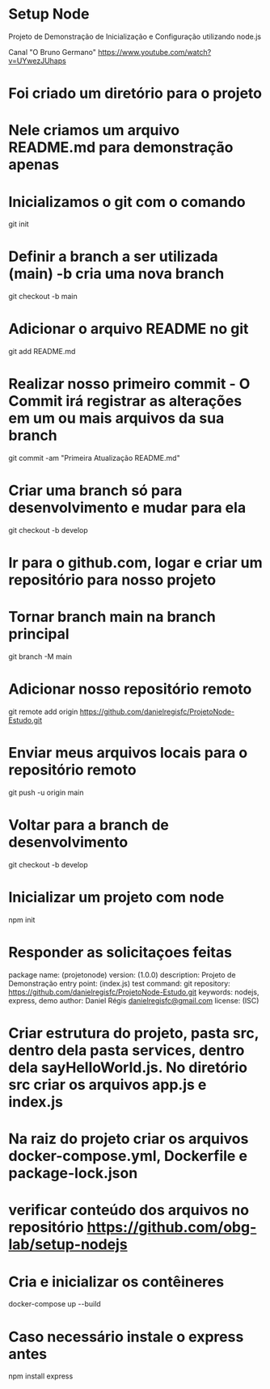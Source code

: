 # Setup Node

Projeto de Demonstração de Inicialização e Configuração utilizando node.js

Canal "O Bruno Germano"
https://www.youtube.com/watch?v=UYwezJUhaps

# Foi criado um diretório para o projeto
# Nele criamos um arquivo README.md para demonstração apenas
# Inicializamos o git com o comando
git init

# Definir a branch a ser utilizada (main) -b cria uma nova branch

git checkout -b main

# Adicionar o arquivo README no git

git add README.md

# Realizar nosso primeiro commit - O Commit irá registrar as alterações em um ou mais arquivos da sua branch

git commit -am "Primeira Atualização README.md"

# Criar uma branch só para desenvolvimento e mudar para ela
git checkout -b develop

# Ir para o github.com, logar e criar um repositório para nosso projeto

# Tornar branch main na branch principal
git branch -M main

# Adicionar nosso repositório remoto
git remote add origin https://github.com/danielregisfc/ProjetoNode-Estudo.git

# Enviar meus arquivos locais para o repositório remoto
git push -u origin main

# Voltar para a branch de desenvolvimento
git checkout -b develop

# Inicializar um projeto com node
npm init

# Responder as solicitaçoes feitas
package name: (projetonode)
version: (1.0.0)
description: Projeto de Demonstração
entry point: (index.js)
test command:
git repository: https://github.com/danielregisfc/ProjetoNode-Estudo.git
keywords: nodejs, express, demo
author: Daniel Régis <danielregisfc@gmail.com>
license: (ISC)


# Criar estrutura do projeto, pasta src, dentro dela pasta services, dentro dela sayHelloWorld.js. No diretório src criar os arquivos app.js e index.js
# Na raiz do projeto criar os arquivos docker-compose.yml, Dockerfile e package-lock.json
# verificar conteúdo dos arquivos no repositório  https://github.com/obg-lab/setup-nodejs

# Cria e inicializar os contêineres
docker-compose up --build

# Caso necessário instale o express antes
npm install express

